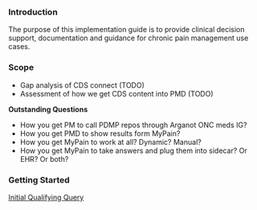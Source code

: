### Introduction

The purpose of this implementation guide is to provide clinical decision support, documentation and guidance for chronic 
pain management use cases.

### Scope

- Gap analysis of CDS connect (TODO)
- Assessment of how we get CDS content into PMD (TODO)

**Outstanding Questions**
- How you get PM to call PDMP repos through Arganot ONC meds IG?
- How you get PMD to show results form MyPain?
- How you get MyPain to work at all? Dynamic? Manual?
- How you get MyPain to take answers and plug them into sidecar? Or EHR? Or both?

### Getting Started

[Initial Qualifying Query](qualifying-query.html)